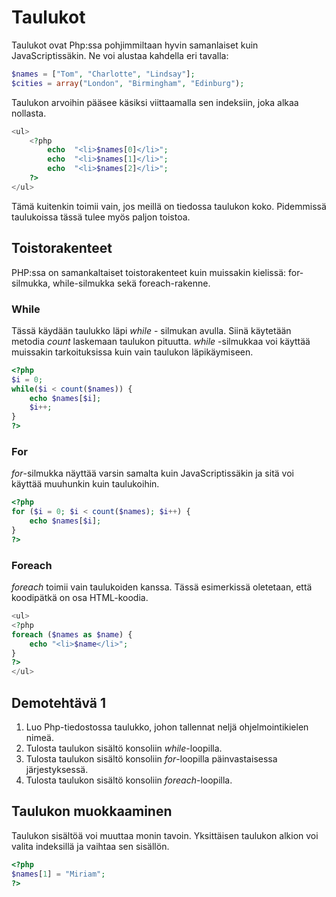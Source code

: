 # Taulukot

Taulukot ovat Php:ssa pohjimmiltaan hyvin samanlaiset kuin JavaScriptissäkin. Ne voi alustaa kahdella eri tavalla:

````php
$names = ["Tom", "Charlotte", "Lindsay"];
$cities = array("London", "Birmingham", "Edinburg");
````

Taulukon arvoihin pääsee käsiksi viittaamalla sen indeksiin, joka alkaa nollasta.

````php
<ul>
    <?php
        echo  "<li>$names[0]</li>";
        echo  "<li>$names[1]</li>";
        echo  "<li>$names[2]</li>";
    ?>
</ul>
````

Tämä kuitenkin toimii vain, jos meillä on tiedossa taulukon koko. Pidemmissä taulukoissa tässä tulee myös paljon toistoa. 

## Toistorakenteet

PHP:ssa on samankaltaiset toistorakenteet kuin muissakin kielissä: for-silmukka, while-silmukka sekä foreach-rakenne.

### While

Tässä käydään taulukko läpi *while* - silmukan avulla. Siinä käytetään metodia *count* laskemaan taulukon pituutta. *while* -silmukkaa voi käyttää muissakin tarkoituksissa kuin vain taulukon läpikäymiseen. 

```php
<?php
$i = 0;
while($i < count($names)) {
    echo $names[$i];
    $i++;
}
?>
```

### For

*for*-silmukka näyttää varsin samalta kuin JavaScriptissäkin ja sitä voi käyttää muuhunkin kuin taulukoihin. 

````php
<?php
for ($i = 0; $i < count($names); $i++) {
    echo $names[$i];
}
?>
````

### Foreach

*foreach* toimii vain taulukoiden kanssa. Tässä esimerkissä oletetaan, että koodipätkä on osa HTML-koodia.

````php
<ul>
<?php
foreach ($names as $name) {
    echo "<li>$name</li>";
}
?>
</ul>
````

## Demotehtävä 1

1. Luo Php-tiedostossa taulukko, johon tallennat neljä ohjelmointikielen nimeä.
2. Tulosta taulukon sisältö konsoliin *while*-loopilla.
3. Tulosta taulukon sisältö konsoliin *for*-loopilla päinvastaisessa järjestyksessä.
4. Tulosta taulukon sisältö konsoliin *foreach*-loopilla.

## Taulukon muokkaaminen

Taulukon sisältöä voi muuttaa monin tavoin. Yksittäisen taulukon alkion voi valita indeksillä ja vaihtaa sen sisällön.

````php
<?php
$names[1] = "Miriam";
?>
````